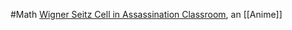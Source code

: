 #Math 
[Wigner Seitz Cell in Assassination Classroom](https://www.youtube.com/watch?v=64ZjFXrFBqE), an [[Anime]]